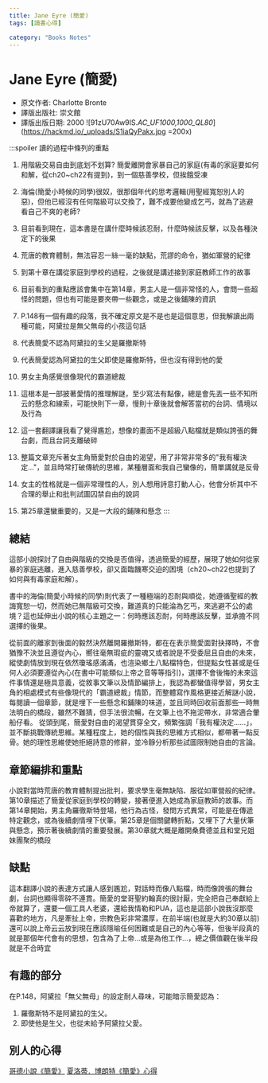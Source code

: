 ```yaml
---
title: Jane Eyre (簡愛)
tags: [讀書心得]

category: "Books Notes"
---
```


# Jane Eyre (簡愛)
* 原文作者:  Charlotte Bronte
* 譯版出版社: 崇文館
* 譯版出版日期: 2000
![91zU70Aw9IS._AC_UF1000,1000_QL80_](https://hackmd.io/_uploads/S1iaQyPakx.jpg =200x)


<!-- more -->
:::spoiler 讀的過程中條列的重點

1. 用階級交易自由到底划不划算? 簡愛離開會家暴自己的家庭(有毒的家庭要如何和解，從ch20~ch22有提到)，到一個慈善學校，但挨餓受凍
2. 海倫(簡愛小時候的同學)很奴，很那個年代的思考邏輯(用聖經寬恕別人的惡)，但他已經沒有任何階級可以交換了，難不成要他變成乞丐，就為了逃避看自己不爽的老師?
3. 目前看到現在，這本書是在講什麼時候該忍耐，什麼時候該反擊，以及各種決定下的後果
4. 荒唐的教育體制，無法容忍一絲一毫的缺點，荒謬的命令，猶如軍營的紀律
5. 到第十章在講從家庭到學校的過程，之後就是講述接到家庭教師工作的故事
6. 目前看到的重點應該會集中在第14章，男主人是一個非常怪的人，會問一些超怪的問題，但也有可能是要夾帶一些觀念，或是之後鋪陳的資訊
7. P.148有一個有趣的段落，我不確定原文是不是也是這個意思，但我解讀出兩種可能，阿黛拉是無父無母的小孩這句話
  1. 代表簡愛不認為阿黛拉的生父是羅撤斯特
  2. 代表簡愛認為阿黛拉的生父即使是羅撤斯特，但也沒有得到他的愛

8. 男女主角感覺很像現代的霸道總裁
9. 這根本是一部披著愛情的推理解謎，至少寫法有點像，總是會先丟一些不知所云的懸念和線索，可能快則下一章，慢則十章後就會解答當初的台詞、情境以及行為
10. 這一套翻譯讓我看了覺得尷尬，想像的畫面不是超級八點檔就是類似誇張的舞台劇，而且台詞支離破碎
11. 整篇文章充斥著女主角簡愛對於自由的渴望，用了非常非常多的"我有權決定..."，並且時常打破傳統的思維，某種層面和我自己蠻像的，簡單講就是反骨
12. 女主的性格就是一個非常理性的人，別人想用詩意打動人心，他會分析其中不合理的舉止和批判試圖囚禁自由的說詞
13. 第25章還蠻重要的，又是一大段的鋪陳和懸念
:::

## 總結
這部小說探討了自由與階級的交換是否值得，透過簡愛的經歷，展現了她如何從家暴的家庭逃離，進入慈善學校，卻又面臨饑寒交迫的困境（ch20~ch22也提到了如何與有毒家庭和解）。

書中的海倫(簡愛小時候的同學)則代表了一種極端的忍耐與順從，她遵循聖經的教誨寬恕一切，然而她已無階級可交換，難道真的只能淪為乞丐，來逃避不公的處境？這也延伸出小說的核心主題之一：何時應該忍耐，何時應該反擊，並承擔不同選擇的後果。

從前面的離家到後面的毅然決然離開羅撤斯特，都在在表示簡愛面對抉擇時，不會猶豫不決並且遵從內心，嚮往毫無瑕疵的靈魂又或者說是不受委屈且自由的未來，縱使劇情放到現在依然瓊瑤感滿滿，也渲染鄉土八點檔特色，但提點女性甚或是任何人必須要遵從內心(在書中可能類似上帝之音等等指引)，選擇不會後悔的未來這件事情還是極具意義，從敘事文筆以及情節編排上，我認為都蠻值得學習，男女主角的相處模式有些像現代的「霸道總裁」情節，而整體寫作風格更接近解謎小說，每閱讀一個章節，就是埋下一些懸念和鋪陳的味道，並且同時回收前面那些一時無法明白的橋段，雖然不難猜，但手法很流暢，在文筆上也不拖泥帶水，非常適合暈船仔看。
從頭到尾，簡愛對自由的渴望貫穿全文，頻繁強調「我有權決定……」，並不斷挑戰傳統思維。某種程度上，她的個性與我的思維方式相似，都帶著一點反骨。她的理性思維使她拒絕詩意的修辭，並冷靜分析那些試圖限制她自由的言論。

## 章節編排和重點
小說對當時荒唐的教育體制提出批判，要求學生毫無缺陷、服從如軍營般的紀律。第10章描述了簡愛從家庭到學校的轉變，接著便進入她成為家庭教師的故事。而第14章開始，男主角羅徹斯特登場，他行為古怪，發問方式異常，可能是在傳遞特定觀念，或為後續劇情埋下伏筆。第25章是個關鍵轉折點，又埋下了大量伏筆與懸念，預示著後續劇情的重要發展。第30章就大概是離開桑費德並且和堂兄姐妹團聚的橋段

## 缺點
這本翻譯小說的表達方式讓人感到尷尬，對話時而像八點檔，時而像誇張的舞台劇，台詞也顯得零碎不連貫。簡愛的堂哥聖約翰真的很討厭，完全把自己奉獻給上帝就算了，還要一個工具人老婆，還給我情勒和PUA，這也是這部小說我沒那麼喜歡的地方，凡是牽扯上帝，宗教色彩非常濃厚，在前半端(也就是大約30章以前)還可以說上帝云云放到現在應該隱喻任何困難或是自己的內心等等，但後半段真的就是那個年代會有的思想，包含為了上帝...或是為他工作...，總之價值觀在後半段就是不合時宜

## 有趣的部分
在P.148，阿黛拉「無父無母」的設定耐人尋味，可能暗示簡愛認為：
1. 羅徹斯特不是阿黛拉的生父。
2. 即使他是生父，也從未給予阿黛拉父愛。

## 別人的心得
[哥德小說《簡愛》](https://home.gamer.com.tw/artwork.php?sn=5899014)
[夏洛蒂．博朗特《簡愛》心得](https://steffaniehuang.pixnet.net/blog/post/353136408)